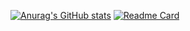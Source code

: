 [![Anurag's GitHub stats](https://github-readme-stats.vercel.app/api?username=lwp0201)](https://github.com/lwp0201/github-readme-stats)
[![Readme Card](https://github-readme-stats.vercel.app/api/pin/?username=lwp0201&repo=github-readme-stats)](https://github.com/lwp0201/github-readme-stats)
